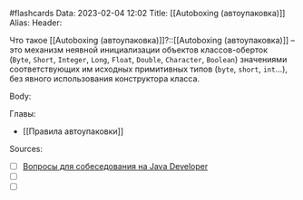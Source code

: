 #flashcards
Data: 2023-02-04 12:02
Title: [[Autoboxing (автоупаковка)]]
Alias:
Header:

Что такое [[Autoboxing (автоупаковка)]]?::[[Autoboxing (автоупаковка)]] – это механизм неявной инициализации объектов классов-оберток (`Byte`, `Short`, `Integer`, `Long`, `Float`, `Double`, `Character`, `Boolean`) значениями соответствующих им исходных примитивных типов (`byte`, `short`, `int`...), без явного использования конструктора класса.
<!--SR:!2023-03-14,3,270-->



Body:





Главы:
- [[Правила автоупаковки]]


Sources:
- [ ] [Вопросы для собеседования на Java Developer](https://github.com/enhorse/java-interview/blob/master/README.md#%D0%9E%D0%9E%D0%9F)
- [ ] []()
- [ ] []()
